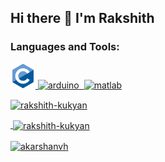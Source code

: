 ## Hi there 👋 I'm Rakshith

<!--
**Rakshith-kukyan/rakshith-kukyan** is a ✨ _special_ ✨ repository because its `README.md` (this file) appears on your GitHub profile.

Here are some ideas to get you started:

- 🔭 I’m currently working on ...
- 🌱 I’m currently learning ...
- 👯 I’m looking to collaborate on ...
- 🤔 I’m looking for help with ...
- 💬 Ask me about ...
- 📫 How to reach me: ...
- 😄 Pronouns: ...
- ⚡ Fun fact: ...
-->
<h3 align="left">Languages and Tools:</h3>
<p align="left"> <a href="https://www.cprogramming.com/" target="_blank" rel="noreferrer"> <img src="https://raw.githubusercontent.com/devicons/devicon/master/icons/c/c-original.svg" alt="c" width="40" height="40"/> </a>  <a href="https://www.arduino.cc/" target="_blank" rel="noreferrer"> <img src="https://cdn.worldvectorlogo.com/logos/arduino-1.svg" alt="arduino" width="40" height="40"/>  </a> <a href="https://www.w3.org/html/" target="_blank" rel="noreferrer"> <img  href="https://www.mathworks.com/" target="_blank" rel="noreferrer"> <img src="https://upload.wikimedia.org/wikipedia/commons/2/21/Matlab_Logo.png" alt="matlab" width="40" height="40"/> 
<p><img align="center" src="https://github-readme-stats.vercel.app/api/top-langs?username=rakshith-kukyan&show_icons=true&locale=en&layout=compact" alt="rakshith-kukyan" /></p>

<p>&nbsp;<img align="center" src="https://github-readme-stats.vercel.app/api?username=rakshith-kukyan&show_icons=true&locale=en" alt="rakshith-kukyan" /></p>

<p><img align="center" src="https://github-readme-streak-stats.herokuapp.com/?user=rakshith-kukyan&" alt="akarshanvh" /></p>
